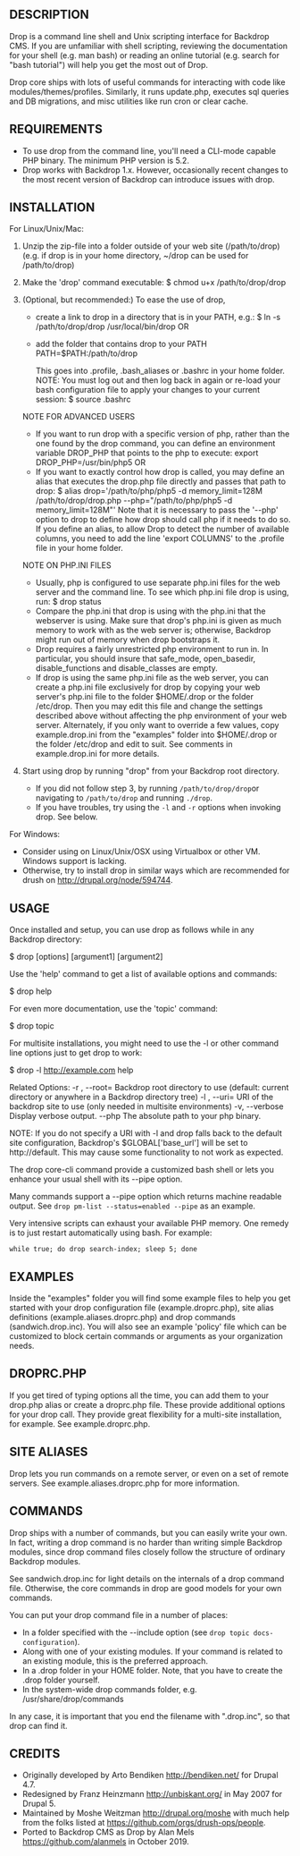 DESCRIPTION
-----------
Drop is a command line shell and Unix scripting interface for Backdrop CMS.
If you are unfamiliar with shell scripting, reviewing the documentation
for your shell (e.g. man bash) or reading an online tutorial (e.g. search
for "bash tutorial") will help you get the most out of Drop.

Drop core ships with lots of useful commands for interacting with code
like modules/themes/profiles. Similarly, it runs update.php, executes sql
queries and DB migrations, and misc utilities like run cron or clear cache.

REQUIREMENTS
------------
* To use drop from the command line, you'll need a CLI-mode capable PHP
  binary. The minimum PHP version is 5.2.
* Drop works with Backdrop 1.x.  However, occasionally recent changes to the
  most recent version of Backdrop can introduce issues with drop.

INSTALLATION
------------
For Linux/Unix/Mac:
  1. Unzip the zip-file into a folder outside of your web site (/path/to/drop)
     (e.g. if drop is in your home directory, ~/drop can be used for /path/to/drop)
  2. Make the 'drop' command executable:
       $ chmod u+x /path/to/drop/drop
  3. (Optional, but recommended:) To ease the use of drop,
     - create a link to drop in a directory that is in your PATH, e.g.:
       $ ln -s /path/to/drop/drop /usr/local/bin/drop
     OR
     - add the folder that contains drop to your PATH
       PATH=$PATH:/path/to/drop

       This goes into .profile, .bash_aliases or .bashrc in your home folder.
       NOTE:  You must log out and then log back in again or re-load your bash
       configuration file to apply your changes to your current session:
       $ source .bashrc

     NOTE FOR ADVANCED USERS
     - If you want to run drop with a specific version of php, rather than the
       one found by the drop command, you can define an environment variable
       DROP_PHP that points to the php to execute:
       export DROP_PHP=/usr/bin/php5
     OR
     - If you want to exactly control how drop is called, you may define an alias
       that executes the drop.php file directly and passes that path to drop:
       $ alias drop='/path/to/php/php5 -d memory_limit=128M /path/to/drop/drop.php --php="/path/to/php/php5 -d memory_limit=128M"'
       Note that it is necessary to pass the '--php' option to drop to define
       how drop should call php if it needs to do so.
       If you define an alias, to allow Drop to detect the number of available columns,
       you need to add the line 'export COLUMNS' to the .profile file in your
       home folder.

     NOTE ON PHP.INI FILES
     - Usually, php is configured to use separate php.ini files for the web server
       and the command line.  To see which php.ini file drop is using, run:
       $ drop status
     - Compare the php.ini that drop is using with the php.ini that the webserver is
       using.  Make sure that drop's php.ini is given as much memory to work with as
       the web server is; otherwise, Backdrop might run out of memory when drop
       bootstraps it.
     - Drop requires a fairly unrestricted php environment to run in.  In particular,
       you should insure that safe_mode, open_basedir, disable_functions and
       disable_classes are empty.
     - If drop is using the same php.ini file as the web server, you can create
       a php.ini file exclusively for drop by copying your web server's php.ini
       file to the folder $HOME/.drop or the folder /etc/drop.  Then you may edit
       this file and change the settings described above without affecting the
       php environment of your web server.  Alternately, if you only want to
       override a few values, copy example.drop.ini from the "examples" folder
       into $HOME/.drop or the folder /etc/drop and edit to suit.  See comments
       in example.drop.ini for more details.

  4. Start using drop by running "drop" from your Backdrop root directory.

     - If you did not follow step 3, by running `/path/to/drop/drop`or navigating to `/path/to/drop` and running `./drop`.
     - If you have troubles, try using the `-l` and `-r` options when invoking drop. See below.

For Windows:

  - Consider using on Linux/Unix/OSX using Virtualbox or other VM. Windows support is lacking.
  - Otherwise, try to install drop in similar ways which are recommended for drush on
    http://drupal.org/node/594744.

USAGE
-----
Once installed and setup, you can use drop as follows while in
any Backdrop directory:

  $ drop [options] <command> [argument1] [argument2]

Use the 'help' command to get a list of available options and commands:

  $ drop help

For even more documentation, use the 'topic' command:

  $ drop topic

For multisite installations, you might need to use the -l or other command line
options just to get drop to work:

  $ drop -l http://example.com help

Related Options:
  -r <path>, --root=<path>      Backdrop root directory to use
                                (default: current directory or anywhere in a Backdrop directory tree)
  -l <uri> , --uri=<uri>        URI of the backdrop site to use
                                (only needed in multisite environments)
  -v, --verbose                 Display verbose output.
  --php                         The absolute path to your php binary.

NOTE: If you do not specify a URI with -l and drop falls back to the default
site configuration, Backdrop's $GLOBAL['base_url'] will be set to http://default.
This may cause some functionality to not work as expected.

The drop core-cli command provide a customized bash shell or lets you enhance
your usual shell with its --pipe option.

Many commands support a --pipe option which returns machine readable output. See
`drop pm-list --status=enabled --pipe` as an example.

Very intensive scripts can exhaust your available PHP memory. One remedy is to
just restart automatically using bash. For example:

    while true; do drop search-index; sleep 5; done

EXAMPLES
--------
Inside the "examples" folder you will find some example files to help you
get started with your drop configuration file (example.droprc.php),
site alias definitions (example.aliases.droprc.php) and drop commands
(sandwich.drop.inc). You will also see an example 'policy' file which
can be customized to block certain commands or arguments as your organization
needs.

DROPRC.PHP
--------
If you get tired of typing options all the time, you can add them to your drop.php alias or
create a droprc.php file. These provide additional options for your drop call. They provide
great flexibility for a multi-site installation, for example. See example.droprc.php.

SITE ALIASES
--------
Drop lets you run commands on a remote server, or even on a set of remote servers.
See example.aliases.droprc.php for more information.

COMMANDS
--------
Drop ships with a number of commands, but you can easily write
your own. In fact, writing a drop command is no harder than writing simple
Backdrop modules, since drop command files closely follow the structure of
ordinary Backdrop modules.

See sandwich.drop.inc for light details on the internals of a drop command file.
Otherwise, the core commands in drop are good models for your own commands.

You can put your drop command file in a number of places:

  - In a folder specified with the --include option (see `drop topic docs-configuration`).
  - Along with one of your existing modules. If your command is related to an
    existing module, this is the preferred approach.
  - In a .drop folder in your HOME folder. Note, that you have to create the
    .drop folder yourself.
  - In the system-wide drop commands folder, e.g. /usr/share/drop/commands

In any case, it is important that you end the filename with ".drop.inc", so
that drop can find it.

CREDITS
-------

- Originally developed by Arto Bendiken <http://bendiken.net/> for Drupal 4.7.
- Redesigned by Franz Heinzmann <http://unbiskant.org/> in May 2007 for Drupal 5.
- Maintained by Moshe Weitzman <http://drupal.org/moshe> with much help from the folks listed at https://github.com/orgs/drush-ops/people.
- Ported to Backdrop CMS as Drop by Alan Mels <https://github.com/alanmels> in October 2019.
